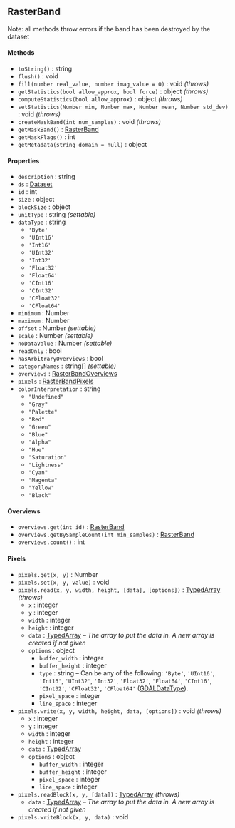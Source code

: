 ## RasterBand

Note: all methods throw errors if the band has been destroyed by the dataset

#### Methods

- `toString()` : string
- `flush()` : void
- `fill(number real_value, number imag_value = 0)` : void *(throws)*
- `getStatistics(bool allow_approx, bool force)` : object *(throws)*
- `computeStatistics(bool allow_approx)` : object *(throws)*
- `setStatistics(Number min, Number max, Number mean, Number std_dev)` : void *(throws)*
- `createMaskBand(int num_samples)` : void *(throws)*
- `getMaskBand()` : [RasterBand](rasterband.md)
- `getMaskFlags()` : int
- `getMetadata(string domain = null)` : object

#### Properties

- `description` : string
- `ds` : [Dataset](dataset.md)
- `id` : int
- `size` : object
- `blockSize` : object
- `unitType` : string *(settable)*
- `dataType` : string
    + `'Byte'`
    + `'UInt16'`
    + `'Int16'`
    + `'UInt32'`
    + `'Int32'`
    + `'Float32'`
    + `'Float64'`
    + `'CInt16'`
    + `'CInt32'`
    + `'CFloat32'`
    + `'CFloat64'`
- `minimum` : Number
- `maximum` : Number
- `offset` : Number *(settable)*
- `scale` : Number *(settable)*
- `noDataValue` : Number *(settable)*
- `readOnly` : bool
- `hasArbitraryOverviews` : bool
- `categoryNames` : string[] *(settable)*
- `overviews` : [RasterBandOverviews](#overviews)
- `pixels` : [RasterBandPixels](#pixels)
- `colorInterpretation` : string
    + `"Undefined"`
    + `"Gray"`
    + `"Palette"`
    + `"Red"`
    + `"Green"`
    + `"Blue"`
    + `"Alpha"`
    + `"Hue"`
    + `"Saturation"`
    + `"Lightness"`
    + `"Cyan"`
    + `"Magenta"`
    + `"Yellow"`
    + `"Black"`

#### Overviews

- `overviews.get(int id)` : [RasterBand](rasterband.md)
- `overviews.getBySampleCount(int min_samples)` : [RasterBand](rasterband.md)
- `overviews.count()` : int

#### Pixels

- `pixels.get(x, y)` : Number
- `pixels.set(x, y, value)` : void
- `pixels.read(x, y, width, height, [data], [options])` : [TypedArray](https://developer.mozilla.org/en-US/docs/Web/API/ArrayBufferView#Typed_array_subclasses) *(throws)*
     + `x` : integer
     + `y` : integer
     + `width` : integer
     + `height` : integer
     + `data` : [TypedArray](https://developer.mozilla.org/en-US/docs/Web/API/ArrayBufferView#Typed_array_subclasses) – *The array to put the data in. A new array is created if not given*
     + `options` : object
          - `buffer_width` : integer
          - `buffer_height` : integer
          - `type` : string – Can be any of the following: `'Byte'`, `'UInt16'`, `'Int16'`, `'UInt32'`, `'Int32'`, `'Float32'`, `'Float64'`, `'CInt16'`, `'CInt32'`, `'CFloat32'`, `'CFloat64'` ([GDALDataType](http://www.gdal.org/gdal_8h.html#a22e22ce0a55036a96f652765793fb7a4)).
          - `pixel_space` : integer
          - `line_space` : integer
- `pixels.write(x, y, width, height, data, [options])` : void *(throws)*
     + `x` : integer
     + `y` : integer
     + `width` : integer
     + `height` : integer
     + `data` : [TypedArray](https://developer.mozilla.org/en-US/docs/Web/API/ArrayBufferView#Typed_array_subclasses) 
     + `options` : object
          - `buffer_width` : integer
          - `buffer_height` : integer
          - `pixel_space` : integer
          - `line_space` : integer
- `pixels.readBlock(x, y, [data])` : [TypedArray](https://developer.mozilla.org/en-US/docs/Web/API/ArrayBufferView#Typed_array_subclasses) *(throws)*
     + `data` : [TypedArray](https://developer.mozilla.org/en-US/docs/Web/API/ArrayBufferView#Typed_array_subclasses) – *The array to put the data in. A new array is created if not given*
- `pixels.writeBlock(x, y, data)` : void
